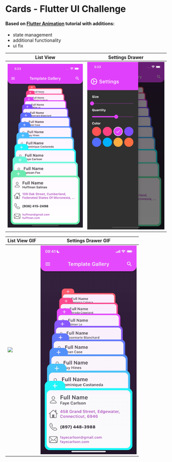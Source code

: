# Сards - Flutter UI Challenge

#### Based on [Flutter Animation](https://www.youtube.com/watch?v=YeV2ZYn2_JI&t=686s&ab_channel=diegoveloper) tutorial with additions:
* state management
* additional functionality
* ui fix


 | List View| Settings Drawer |
 |-----------|-----------|
 |<img src="screen-1.png" width="300" >|<img src="screen-2.png" width="300"> |

 | List View GIF | Settings Drawer GIF |
 |-----------|-----------|
 |<img src="animation-1.gif" width="300" >|<img src="animation-2.gif" width="300"> |

